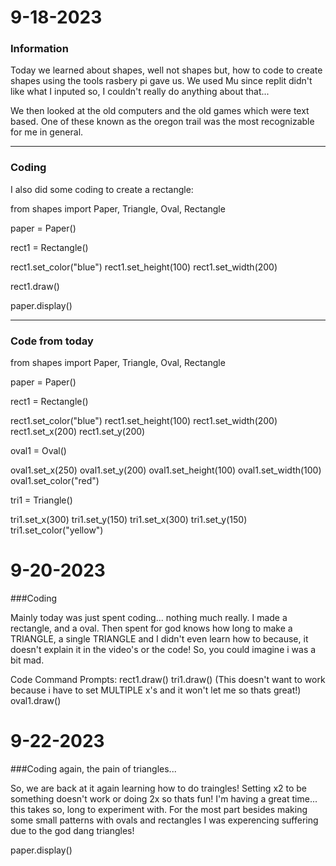 # 9-18-2023

### Information

Today we learned about shapes, well not shapes
but, how to code to create shapes using the
tools rasbery pi gave us. We used Mu since
replit didn't like what I inputed so, I couldn't really
do anything about that...

We then looked at the old computers and the old games
which were text based. One of these known as the oregon trail
was the most recognizable for me in general.

--------------

### Coding

I also did some coding to create a rectangle:

from shapes import Paper, Triangle, Oval, Rectangle

paper = Paper()

rect1 = Rectangle()

rect1.set_color("blue")
rect1.set_height(100)
rect1.set_width(200)



rect1.draw()

paper.display()

-------------

### Code from today

from shapes import Paper, Triangle, Oval, Rectangle

paper = Paper()

rect1 = Rectangle()

rect1.set_color("blue")
rect1.set_height(100)
rect1.set_width(200)
rect1.set_x(200)
rect1.set_y(200)

oval1 = Oval()


oval1.set_x(250)
oval1.set_y(200)
oval1.set_height(100)
oval1.set_width(100)
oval1.set_color("red")

tri1 = Triangle()

tri1.set_x(300)
tri1.set_y(150)
tri1.set_x(300)
tri1.set_y(150)
tri1.set_color("yellow")

# 9-20-2023

###Coding

Mainly today was just spent coding... nothing much really. I made a rectangle, and a oval. Then spent for god knows how long to make a TRIANGLE, a single TRIANGLE and I didn't even learn how to because, it doesn't explain it in the video's or the code! So, you could imagine i was a bit mad.

Code Command Prompts:
rect1.draw()
tri1.draw() (This doesn't want to work because i have to set MULTIPLE x's and it won't let me so thats great!)
oval1.draw()

# 9-22-2023

###Coding again, the pain of triangles...

So, we are back at it again learning how to do traingles!
Setting x2 to be something doesn't work or doing 2x so thats fun! I'm having a great time... this takes so, long to experiment with.
For the most part besides making some small patterns with ovals and rectangles I was experencing suffering due to the god dang triangles!






paper.display()
